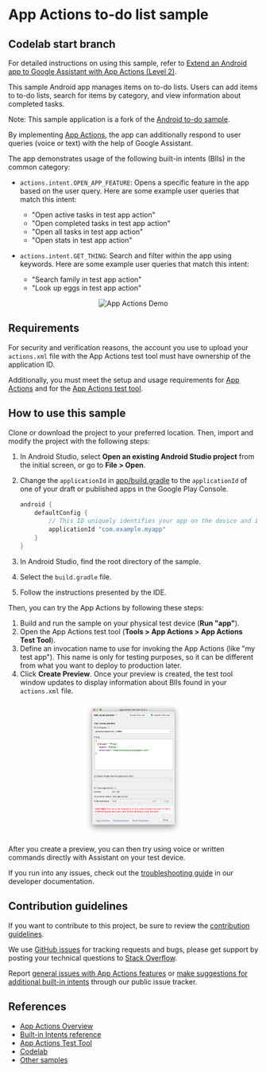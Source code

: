 # App Actions to-do list sample

## Codelab start branch

For detailed instructions on using this sample, refer to [Extend an Android app to Google Assistant with App Actions (Level 2)](https://codelabs.developers.google.com/codelabs/appactions-2).

This sample Android app manages items on to-do lists. Users can add items to to-do lists, search for items by category, and view information about completed tasks.

Note: This sample application is a fork of the [Android to-do sample](https://github.com/android/architecture-samples).

By implementing [App Actions](https://developers.google.com/assistant/app/), the app can additionally respond to user queries (voice or text) with the help of Google Assistant.

The app demonstrates usage of the following built-in intents (BIIs) in the common category:

* `actions.intent.OPEN_APP_FEATURE`: Opens a specific feature in the app based on the user query. Here are some example user queries that match this intent:

    * "Open active tasks in test app action"
    * "Open completed tasks in test app action"
    * "Open all tasks in test app action"
    * "Open stats in test app action"

* `actions.intent.GET_THING`: Search and filter within the app using keywords. Here are some example user queries that match this intent:

    * "Search family in test app action"
    * "Look up eggs in test app action"

<div style="text-align:center">
  <img alt="App Actions Demo" src="media/to-do-demo.gif">
</div>

## Requirements

For security and verification reasons, the account you use to upload your `actions.xml` file with the App Actions test tool must have ownership of the application ID.

Additionally, you must meet the setup and usage requirements for [App Actions](https://developers.google.com/assistant/app/get-started#requirements) and for the [App Actions test tool](https://developers.google.com/assistant/app/test-tool#setup_requirements).

## How to use this sample

Clone or download the project to your preferred location. Then, import and modify the project with the following steps:

1. In Android Studio, select **Open an existing Android Studio project** from the initial screen, or go to
   **File > Open**.
2. Change the `applicationId` in [app/build.gradle](app/build.gradle) to the `applicationId` of one of your draft or published apps in the Google Play Console.

    ```groovy
    android {
        defaultConfig {
            // This ID uniquely identifies your app on the device and in Google Play
            applicationId "com.example.myapp"
        }
    }
    ```

3. In Android Studio, find the root directory of the sample.
4. Select the `build.gradle` file.
5. Follow the instructions presented by the IDE.

Then, you can try the App Actions by following these steps:

1. Build and run the sample on your physical test device (**Run "app"**).
2. Open the App Actions test tool (**Tools > App Actions > App Actions Test Tool**).
3. Define an invocation name to use for invoking the App Actions (like "my test app"). This name is only for testing purposes, so it can be different from what you want to deploy to production later.
4. Click **Create Preview**. Once your preview is created, the test tool window updates to display information about BIIs found in your `actions.xml` file.

<div style="text-align:center">
  <img alt="App Action Test Tool" width="40%" height="40%" src="media/app-actions-test-tool.png">
</div>

After you create a preview, you can then try using voice or written commands directly with Assistant on your test device.

If you run into any issues, check out the [troubleshooting guide](https://developers.google.com/assistant/app/troubleshoot) in our developer documentation.

## Contribution guidelines

If you want to contribute to this project, be sure to review the
[contribution guidelines](CONTRIBUTING.md).

We use [GitHub issues](https://github.com/actions-on-google/appactions-common-biis-kotlin/issues) for
tracking requests and bugs, please get support by posting your technical questions to
[Stack Overflow](https://stackoverflow.com/questions/tagged/app-actions).

Report [general issues with App Actions features](https://issuetracker.google.com/issues/new?component=617864&template=1257475)
or [make suggestions for additional built-in intents](https://issuetracker.google.com/issues/new?component=617864&template=1261453)
through our public issue tracker.

## References

* [App Actions Overview](https://developers.google.com/assistant/app/overview)
* [Built-in Intents reference](https://developers.google.com/assistant/app/reference/built-in-intents/bii-index)
* [App Actions Test Tool](https://developers.google.com/assistant/app/test-tool)
* [Codelab](https://developers.google.com/assistant/app/codelabs)
* [Other samples](https://developers.google.com/assistant/app/samples)

